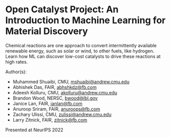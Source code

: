 # Open Catalyst Project: An Introduction to Machine Learning for Material Discovery
Chemical reactions are one approach to convert intermittently available renewable energy, such as solar or wind, to other fuels, like hydrogen. Learn how ML can discover low-cost catalysts to drive these reactions at high rates.

Author(s):
* Muhammed Shuaibi, CMU, mshuaibi@andrew.cmu.edu
* Abhishek Das, FAIR, abhshkdz@fb.com
* Adeesh Kolluru, CMU, akolluru@andrew.cmu.edu
* Brandon Wood, NERSC, bwood@lbl.gov
* Janice Lan, FAIR, janlan@fb.com
* Anuroop Sriram, FAIR, anuroops@fb.com
* Zachary Ulissi, CMU, zulissi@andrew.cmu.edu
* Larry Zitnick, FAIR, zitnick@fb.com

Presented at NeurIPS 2022
